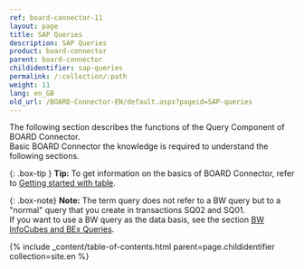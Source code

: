```yaml
---
ref: board-connector-11
layout: page
title: SAP Queries
description: SAP Queries
product: board-connector
parent: board-connector
childidentifier: sap-queries
permalink: /:collection/:path
weight: 11
lang: en_GB
old_url: /BOARD-Connector-EN/default.aspx?pageid=SAP-queries
---
```

The following section describes the functions of the Query Component of BOARD Connector. <br>
Basic BOARD Connector the knowledge is required to understand the following sections. <br>

{: .box-tip }
**Tip:** To get information on the basics of BOARD Connector, refer to [Getting started with table](./getting-started). <br>

{: .box-note}
**Note:** The term query does not refer to a BW query but to a "normal" query that you create in transactions SQ02 and SQ01. <br>
If you want to use a BW query as the data basis, see the section [BW InfoCubes and BEx Queries](./bw-infocubes-and-bex-queries).


{% include _content/table-of-contents.html parent=page.childidentifier collection=site.en %}
